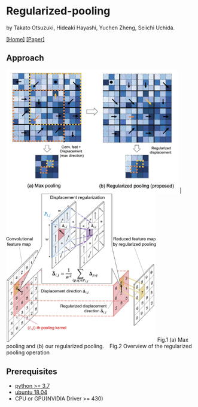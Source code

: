 # Regularized-pooling
by Takato Otsuzuki, Hideaki Hayashi, Yuchen Zheng, Seiichi Uchida. 

[[Home]](http://human.ait.kyushu-u.ac.jp/)
[[Paper]](https://arxiv.org/abs/2005.03709)

## Approach
[](![](./figures/RegularizedPoolingWithEquation.jpg))

<img src=./figures/figure2-7.jpg width="460px"> | <img src=./figures/RegularizedPoolingWithEquation.jpg width="400px">
Fig.1 (a) Max pooling and (b) our regularized pooling. &ensp; Fig.2  Overview of the regularized pooling operation

## Prerequisites
* [python >= 3.7](https://www.python.org/)
* [ubuntu 18.04](https://ubuntu.com/)
* CPU or GPU(NVIDIA Driver >= 430)
